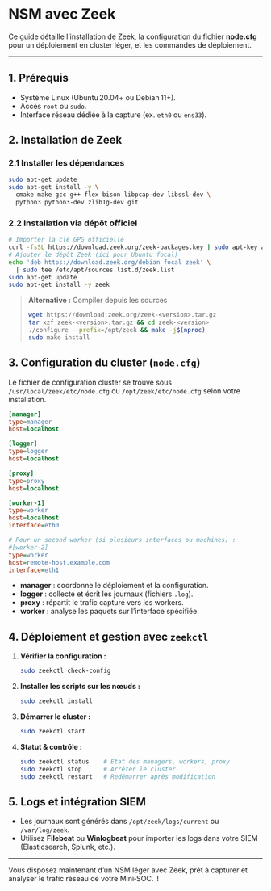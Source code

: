 # NSM avec Zeek

Ce guide détaille l’installation de Zeek, la configuration du fichier **node.cfg** pour un déploiement en cluster léger, et les commandes de déploiement.

---

## 1. Prérequis

* Système Linux (Ubuntu 20.04+ ou Debian 11+).
* Accès `root` ou `sudo`.
* Interface réseau dédiée à la capture (ex. `eth0` ou `ens33`).

## 2. Installation de Zeek

### 2.1 Installer les dépendances

```bash
sudo apt-get update
sudo apt-get install -y \
  cmake make gcc g++ flex bison libpcap-dev libssl-dev \
  python3 python3-dev zlib1g-dev git
```

### 2.2 Installation via dépôt officiel

```bash
# Importer la clé GPG officielle
curl -fsSL https://download.zeek.org/zeek-packages.key | sudo apt-key add -
# Ajouter le dépôt Zeek (ici pour Ubuntu focal)
echo 'deb https://download.zeek.org/debian focal zeek' \
  | sudo tee /etc/apt/sources.list.d/zeek.list
sudo apt-get update
sudo apt-get install -y zeek
```

> **Alternative :** Compiler depuis les sources
>
> ```bash
> wget https://download.zeek.org/zeek-<version>.tar.gz
> tar xzf zeek-<version>.tar.gz && cd zeek-<version>
> ./configure --prefix=/opt/zeek && make -j$(nproc)
> sudo make install
> ```

## 3. Configuration du cluster (`node.cfg`)

Le fichier de configuration cluster se trouve sous `/usr/local/zeek/etc/node.cfg` ou `/opt/zeek/etc/node.cfg` selon votre installation.

```ini
[manager]
type=manager
host=localhost

[logger]
type=logger
host=localhost

[proxy]
type=proxy
host=localhost

[worker-1]
type=worker
host=localhost
interface=eth0

# Pour un second worker (si plusieurs interfaces ou machines) :
#[worker-2]
type=worker
host=remote-host.example.com
interface=eth1
```

* **manager** : coordonne le déploiement et la configuration.
* **logger** : collecte et écrit les journaux (fichiers `.log`).
* **proxy** : répartit le trafic capturé vers les workers.
* **worker** : analyse les paquets sur l’interface spécifiée.

## 4. Déploiement et gestion avec `zeekctl`

1. **Vérifier la configuration :**

   ```bash
   sudo zeekctl check-config
   ```
2. **Installer les scripts sur les nœuds :**

   ```bash
   sudo zeekctl install
   ```
3. **Démarrer le cluster :**

   ```bash
   sudo zeekctl start
   ```
4. **Statut & contrôle :**

   ```bash
   sudo zeekctl status    # État des managers, workers, proxy
   sudo zeekctl stop      # Arrêter le cluster
   sudo zeekctl restart   # Redémarrer après modification
   ```

## 5. Logs et intégration SIEM

* Les journaux sont générés dans `/opt/zeek/logs/current` ou `/var/log/zeek`.
* Utilisez **Filebeat** ou **Winlogbeat** pour importer les logs dans votre SIEM (Elasticsearch, Splunk, etc.).

---

Vous disposez maintenant d’un NSM léger avec Zeek, prêt à capturer et analyser le trafic réseau de votre Mini‑SOC.  !


